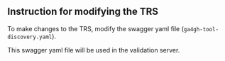 ## Instruction for modifying the TRS

To make changes to the TRS, modify the swagger yaml file (`ga4gh-tool-discovery.yaml`). 

This swagger yaml file will be used in the validation server.
